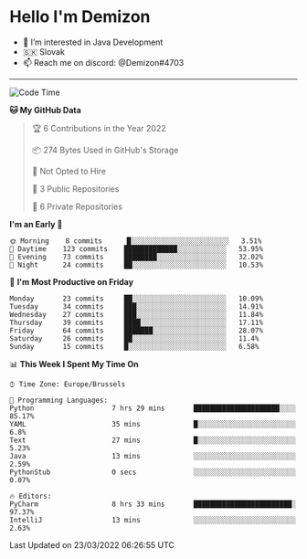 # Hello I'm Demizon
- 👀 I’m interested in Java Development
- 🇸🇰 Slovak
- 📫 Reach me on discord: @Demizon#4703
<hr>

<!--START_SECTION:waka-->
![Code Time](http://img.shields.io/badge/Code%20Time-269%20hrs%202%20mins-blue)

**🐱 My GitHub Data** 

> 🏆 6 Contributions in the Year 2022
 > 
> 📦 274 Bytes Used in GitHub's Storage 
 > 
> 🚫 Not Opted to Hire
 > 
> 📜 3 Public Repositories 
 > 
> 🔑 6 Private Repositories  
 > 
**I'm an Early 🐤** 

```text
🌞 Morning    8 commits      █░░░░░░░░░░░░░░░░░░░░░░░░   3.51% 
🌆 Daytime    123 commits    █████████████░░░░░░░░░░░░   53.95% 
🌃 Evening    73 commits     ████████░░░░░░░░░░░░░░░░░   32.02% 
🌙 Night      24 commits     ██░░░░░░░░░░░░░░░░░░░░░░░   10.53%

```
📅 **I'm Most Productive on Friday** 

```text
Monday       23 commits     ██░░░░░░░░░░░░░░░░░░░░░░░   10.09% 
Tuesday      34 commits     ███░░░░░░░░░░░░░░░░░░░░░░   14.91% 
Wednesday    27 commits     ███░░░░░░░░░░░░░░░░░░░░░░   11.84% 
Thursday     39 commits     ████░░░░░░░░░░░░░░░░░░░░░   17.11% 
Friday       64 commits     ███████░░░░░░░░░░░░░░░░░░   28.07% 
Saturday     26 commits     ██░░░░░░░░░░░░░░░░░░░░░░░   11.4% 
Sunday       15 commits     █░░░░░░░░░░░░░░░░░░░░░░░░   6.58%

```


📊 **This Week I Spent My Time On** 

```text
⌚︎ Time Zone: Europe/Brussels

💬 Programming Languages: 
Python                   7 hrs 29 mins       █████████████████████░░░░   85.17% 
YAML                     35 mins             █░░░░░░░░░░░░░░░░░░░░░░░░   6.8% 
Text                     27 mins             █░░░░░░░░░░░░░░░░░░░░░░░░   5.23% 
Java                     13 mins             ░░░░░░░░░░░░░░░░░░░░░░░░░   2.59% 
PythonStub               0 secs              ░░░░░░░░░░░░░░░░░░░░░░░░░   0.07%

🔥 Editors: 
PyCharm                  8 hrs 33 mins       ████████████████████████░   97.37% 
IntelliJ                 13 mins             ░░░░░░░░░░░░░░░░░░░░░░░░░   2.63%

```


 Last Updated on 23/03/2022 06:26:55 UTC
<!--END_SECTION:waka-->
